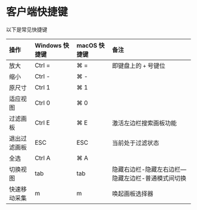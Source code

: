 # 客户端快捷键

以下是常见快捷键

| 操作 | Windows 快捷键 | macOS 快捷键 | 备注 |
| :--- | :--- | :--- | :--- |
| 放大 | Ctrl = | ⌘ = | 即键盘上的 `+` 号键位 |
| 缩小 | Ctrl - | ⌘ - |  |
| 原尺寸 | Ctrl 1 | ⌘ 1 |  |
| 适应视图 | Ctrl 0 | ⌘ 0 |  |
| 过滤画板 | Ctrl E | ⌘ E | 激活左边栏搜索画板功能 |
| 退出过滤画板 | ESC | ESC | 当前处于过滤状态 |
| 全选 | Ctrl A | ⌘ A |  |
| 切换视图 | tab | tab | 隐藏右边栏-隐藏左右边栏—隐藏左边栏-普通模式间切换 |
| 快速移动采集 | m | m | 唤起画板选择器 |

